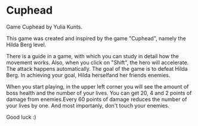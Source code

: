 # Cuphead

Game Cuphead by Yulia Kunts.

This game was created and inspired by the game "Cuphead", namely the Hilda Berg level.

There is a guide in a game, with which you can study in detail how the movement works. Also, when you click on "Shift", the hero will accelerate. The attack happens automatically. The goal of the game is to defeat Hilda Berg. In achieving your goal, Hilda herselfand her friends enemies.

When you start playing, in the upper left corner you will see the amount of boss health and the number of your lives. You can get 20, 4 and 2 points of damage from enemies.Every 60 points of damage reduces the number of your lives by one. And most importanly, don't touch your enemies.

Good luck :)
